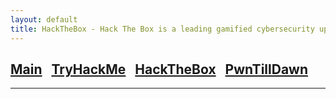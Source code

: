 ```yaml
---
layout: default
title: HackTheBox - Hack The Box is a leading gamified cybersecurity upskilling, certification, and talent assessment software platform enabling individuals, businesses, government institutions, and universities to sharpen their offensive and defensive security expertise..
---
```


<h2 class="mume-header" id="mainindexhtml-nbspnbsp-contactcontacthtml"><a
href="../index.html">Main</a>&#xA0;&#xA0;&#xA0;<a 
href="./TryHackMe/index.html">TryHackMe</a>&#xA0;&#xA0;&#xA0;<a
href="/HackTheBox/index.html">HackTheBox</a>&#xA0;&#xA0;&#xA0;<a
href="/PwnTillDawn/index.html">PwnTillDawn</a>&#xA0;&#xA0;&#xA0;</h2>
<hr>